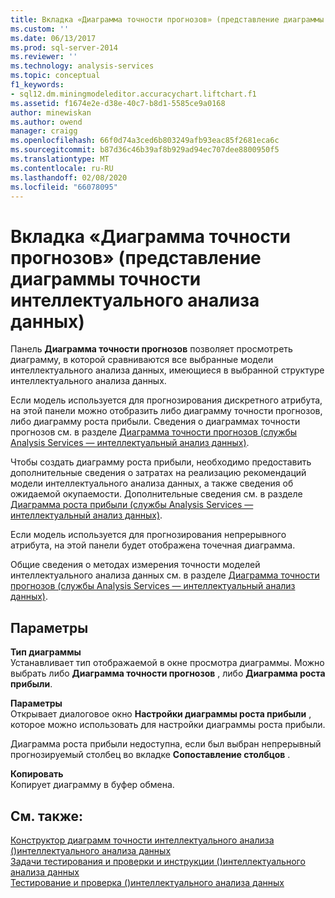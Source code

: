 ```yaml
---
title: Вкладка «Диаграмма точности прогнозов» (представление диаграммы точности интеллектуального анализа данных) | Документация Майкрософт
ms.custom: ''
ms.date: 06/13/2017
ms.prod: sql-server-2014
ms.reviewer: ''
ms.technology: analysis-services
ms.topic: conceptual
f1_keywords:
- sql12.dm.miningmodeleditor.accuracychart.liftchart.f1
ms.assetid: f1674e2e-d38e-40c7-b8d1-5585ce9a0168
author: minewiskan
ms.author: owend
manager: craigg
ms.openlocfilehash: 66f0d74a3ced6b803249afb93eac85f2681eca6c
ms.sourcegitcommit: b87d36c46b39af8b929ad94ec707dee8800950f5
ms.translationtype: MT
ms.contentlocale: ru-RU
ms.lasthandoff: 02/08/2020
ms.locfileid: "66078095"
---
```

# <a name="lift-chart-tab-mining-accuracy-chart-view"></a>Вкладка «Диаграмма точности прогнозов» (представление диаграммы точности интеллектуального анализа данных)
  Панель **Диаграмма точности прогнозов** позволяет просмотреть диаграмму, в которой сравниваются все выбранные модели интеллектуального анализа данных, имеющиеся в выбранной структуре интеллектуального анализа данных.  
  
 Если модель используется для прогнозирования дискретного атрибута, на этой панели можно отобразить либо диаграмму точности прогнозов, либо диаграмму роста прибыли. Сведения о диаграммах точности прогнозов см. в разделе [Диаграмма точности прогнозов (службы Analysis Services — интеллектуальный анализ данных)](data-mining/lift-chart-analysis-services-data-mining.md).  
  
 Чтобы создать диаграмму роста прибыли, необходимо предоставить дополнительные сведения о затратах на реализацию рекомендаций модели интеллектуального анализа данных, а также сведения об ожидаемой окупаемости. Дополнительные сведения см. в разделе [Диаграмма роста прибыли (службы Analysis Services — интеллектуальный анализ данных)](data-mining/profit-chart-analysis-services-data-mining.md).  
  
 Если модель используется для прогнозирования непрерывного атрибута, на этой панели будет отображена точечная диаграмма.  
  
 Общие сведения о методах измерения точности моделей интеллектуального анализа данных см. в разделе [Диаграмма точности прогнозов (службы Analysis Services — интеллектуальный анализ данных)](data-mining/lift-chart-analysis-services-data-mining.md).  
  
## <a name="options"></a>Параметры  
 **Тип диаграммы**  
 Устанавливает тип отображаемой в окне просмотра диаграммы. Можно выбрать либо **Диаграмма точности прогнозов** , либо **Диаграмма роста прибыли**.  
  
 **Параметры**  
 Открывает диалоговое окно **Настройки диаграммы роста прибыли** , которое можно использовать для настройки диаграммы роста прибыли.  
  
 Диаграмма роста прибыли недоступна, если был выбран непрерывный прогнозируемый столбец во вкладке **Сопоставление столбцов** .  
  
 **Копировать**  
 Копирует диаграмму в буфер обмена.  
  
## <a name="see-also"></a>См. также:  
 [Конструктор диаграмм точности интеллектуального анализа &#40;&#41;интеллектуального анализа данных](mining-accuracy-chart-designer-data-mining.md)   
 [Задачи тестирования и проверки и инструкции &#40;&#41;интеллектуального анализа данных](data-mining/testing-and-validation-tasks-and-how-tos-data-mining.md)   
 [Тестирование и проверка &#40;&#41;интеллектуального анализа данных](data-mining/testing-and-validation-data-mining.md)  
  
  
